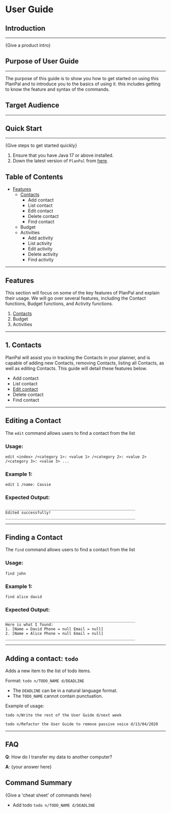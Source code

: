 # User Guide

## Introduction

---
{Give a product intro}


## Purpose of User Guide

---
The purpose of this guide is to show you how to get started on using this PlanPal and to introduce you to the basics of using it. this includes getting to know the feature and syntax of the commands.

## Target Audience

---

## Quick Start

---
{Give steps to get started quickly}

1. Ensure that you have Java 17 or above installed.
2. Down the latest version of `PlanPal` from [here](http://link.to/duke).

## Table of Contents
- [Features](#Features)
  - [Contacts](#1-Contacts)
    - Add contact
    - List contact
    - Edit contact
    - Delete contact
    - Find contact
  - Budget
  - Activities
    - Add activity
    - List activity 
    - Edit activity
    - Delete activity
    - Find activity
---
## Features
This section will focus on some of the key features of PlanPal and explain their usage. We will go over several features, including the Contact functions, Budget functions, and Activity functions.

1. [Contacts](#1-contacts)
2. Budget
3. Activities
---
## 1. Contacts
PlanPal will assist you in tracking the Contacts in your planner, and is capable of adding new Contacts, removing Contacts, listing all Contacts, as well as editing Contacts. This guide will detail these features below.
- Add contact
- List contact
- [Edit contact](#Editing-a-contact) 
- Delete contact
- Find contact
---
## Editing a Contact
The `edit` command allows users to find a contact from the list

### Usage:
```
edit <index> /<category 1>: <value 1> /<category 2>: <value 2> /<category 3>: <value 3> ... 
```
### Example 1:
```
edit 1 /name: Cassie
```
### Expected Output:
```
_________________________________________________________
Edited successfully!
_________________________________________________________
```
---
## Finding a Contact
The `find` command allows users to find a contact from the list

### Usage:
```
find john
```
### Example 1:
```
find alice david
```
### Expected Output:
```
_________________________________________________________
Here is what I found:
1. [Name = David Phone = null Email = null]
2. [Name = Alice Phone = null Email = null]
_________________________________________________________
```
---
## Adding a contact: `todo`
Adds a new item to the list of todo items.

Format: `todo n/TODO_NAME d/DEADLINE`

* The `DEADLINE` can be in a natural language format.
* The `TODO_NAME` cannot contain punctuation.  

Example of usage: 

`todo n/Write the rest of the User Guide d/next week`

`todo n/Refactor the User Guide to remove passive voice d/13/04/2020`

---

## FAQ

**Q**: How do I transfer my data to another computer? 

**A**: {your answer here}

## Command Summary

{Give a 'cheat sheet' of commands here}

* Add todo `todo n/TODO_NAME d/DEADLINE`
